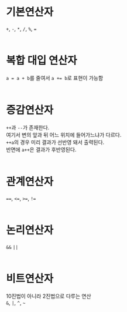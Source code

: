 # 기본연산자
`+`, `-`, `*`, `/`, `%`, `=`
<br>
<br>
# 복합 대입 연산자
`a = a + b`를 줄여서 `a += b`로 표현이 가능함
<br>
<br>
# 증감연산자 
`++`과 `--`가 존재한다. <br>
여기서 변의 앞과 뒤 어느 위치에 들어가느냐가 다르다.<br>
`++a`의 경우 미리 결과가 선반영 돼서 출력된다. <br>
반면에 `a++`은 결과가 후반영된다. 
<br>
<br>
# 관계연산자
`==`, `<=`, `>=`, `!=`
<br>
<br>
# 논리연산자
`&&` `||`
<br>
<br>
# 비트연산자
10진법이 아니라 2진법으로 다루는 연산<br>
`&`, `|`, `^`, `~` 